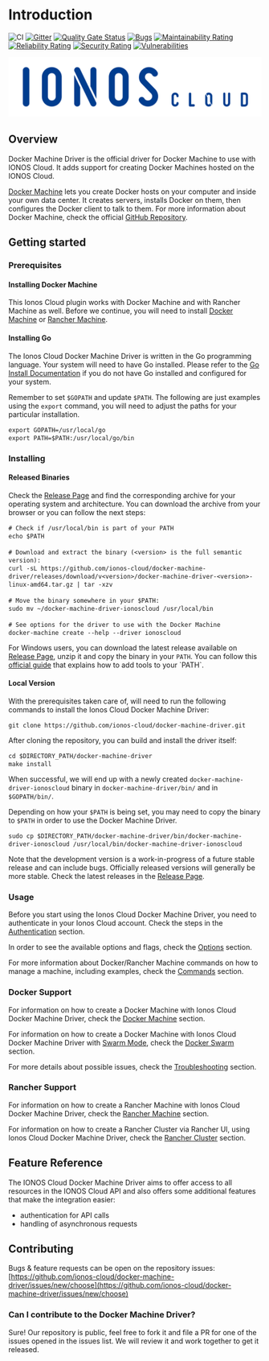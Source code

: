 # Introduction

![CI](https://github.com/ionos-cloud/docker-machine-driver/workflows/CI/badge.svg)
[![Gitter](https://img.shields.io/gitter/room/ionos-cloud/sdk-general)](https://gitter.im/ionos-cloud/sdk-general)
[![Quality Gate Status](https://sonarcloud.io/api/project_badges/measure?project=docker-machine-driver&metric=alert_status)](https://sonarcloud.io/dashboard?id=docker-machine-driver)
[![Bugs](https://sonarcloud.io/api/project_badges/measure?project=docker-machine-driver&metric=bugs)](https://sonarcloud.io/dashboard?id=docker-machine-driver)
[![Maintainability Rating](https://sonarcloud.io/api/project_badges/measure?project=docker-machine-driver&metric=sqale_rating)](https://sonarcloud.io/dashboard?id=docker-machine-driver)
[![Reliability Rating](https://sonarcloud.io/api/project_badges/measure?project=docker-machine-driver&metric=reliability_rating)](https://sonarcloud.io/dashboard?id=docker-machine-driver)
[![Security Rating](https://sonarcloud.io/api/project_badges/measure?project=docker-machine-driver&metric=security_rating)](https://sonarcloud.io/dashboard?id=docker-machine-driver)
[![Vulnerabilities](https://sonarcloud.io/api/project_badges/measure?project=docker-machine-driver&metric=vulnerabilities)](https://sonarcloud.io/dashboard?id=docker-machine-driver)

![Alt text](.github/IONOS.CLOUD.BLU.svg?raw=true "Title")


## Overview

Docker Machine Driver is the official driver for Docker Machine to use with IONOS Cloud. It adds support for creating Docker Machines hosted on the IONOS Cloud. 

[Docker Machine](https://github.com/docker/machine) lets you create Docker hosts on your computer and inside your own data center. It creates servers, installs Docker on them, then configures the Docker client to talk to them. For more information about Docker Machine, check the official [GitHub Repository](https://github.com/docker/machine).

## Getting started

### Prerequisites

#### Installing Docker Machine

This Ionos Cloud plugin works with Docker Machine and with Rancher Machine as well. Before we continue, you will need to install [Docker Machine](https://docs.docker.com/machine/install-machine/) or [Rancher Machine](https://github.com/rancher/machine/releases/).

#### Installing Go

The Ionos Cloud Docker Machine Driver is written in the Go programming language. Your system will need to have Go installed. Please refer to the [Go Install Documentation](https://golang.org/doc/install) if you do not have Go installed and configured for your system.

Remember to set `$GOPATH` and update `$PATH`. The following are just examples using the `export` command, you will need to adjust the paths for your particular installation.

```text
export GOPATH=/usr/local/go
export PATH=$PATH:/usr/local/go/bin
```

### Installing

#### Released Binaries

Check the [Release Page](https://github.com/ionos-cloud/docker-machine-driver/releases) and find the corresponding archive for your operating system and architecture. You can download the archive from your browser or you can follow the next steps:

```text
# Check if /usr/local/bin is part of your PATH
echo $PATH

# Download and extract the binary (<version> is the full semantic version): 
curl -sL https://github.com/ionos-cloud/docker-machine-driver/releases/download/v<version>/docker-machine-driver-<version>-linux-amd64.tar.gz | tar -xzv

# Move the binary somewhere in your $PATH:
sudo mv ~/docker-machine-driver-ionoscloud /usr/local/bin

# See options for the driver to use with the Docker Machine
docker-machine create --help --driver ionoscloud
```

For Windows users, you can download the latest release available on [Release Page](https://github.com/ionos-cloud/docker-machine-driver/releases), unzip it and copy the binary in your `PATH`. You can follow this [official guide](https://msdn.microsoft.com/en-us/library/office/ee537574(v=office.14).aspx) that explains how to add tools to your `PATH`.

#### Local Version

With the prerequisites taken care of, will need to run the following commands to install the Ionos Cloud Docker Machine Driver:

```text
git clone https://github.com/ionos-cloud/docker-machine-driver.git
```

After cloning the repository, you can build and install the driver itself:

```text
cd $DIRECTORY_PATH/docker-machine-driver
make install
```

When successful, we will end up with a newly created `docker-machine-driver-ionoscloud` binary in `docker-machine-driver/bin/` and in `$GOPATH/bin/`.

Depending on how your `$PATH` is being set, you may need to copy the binary to `$PATH` in order to use the Docker Machine Driver.

```text
sudo cp $DIRECTORY_PATH/docker-machine-driver/bin/docker-machine-driver-ionoscloud /usr/local/bin/docker-machine-driver-ionoscloud
```

Note that the development version is a work-in-progress of a future stable release and can include bugs. Officially released versions will generally be more stable. Check the latest releases in the [Release Page](https://github.com/ionos-cloud/docker-machine-driver/releases).

### Usage

Before you start using the Ionos Cloud Docker Machine Driver, you need to authenticate in your Ionos Cloud account. Check the steps in the [Authentication](docs/usage/authentication.md) section.

In order to see the available options and flags, check the [Options](docs/usage/options.md) section.

For more information about Docker/Rancher Machine commands on how to manage a machine, including examples, check the [Commands](docs/usage/commands.md) section.

### Docker Support

For information on how to create a Docker Machine with Ionos Cloud Docker Machine Driver, check the [Docker Machine](docs/docker/docker-machine.md) section.

For information on how to create a Docker Machine with Ionos Cloud Docker Machine Driver with [Swarm Mode](https://docs.docker.com/engine/swarm/), check the [Docker Swarm](docs/docker/docker-swarm.md) section.

For more details about possible issues, check the [Troubleshooting](docs/docker/troubleshooting.md) section.

### Rancher Support

For information on how to create a Rancher Machine with Ionos Cloud Docker Machine Driver, check the [Rancher Machine](docs/rancher/rancher-machine.md) section.

For information on how to create a Rancher Cluster via Rancher UI, using Ionos Cloud Docker Machine Driver, check the [Rancher Cluster](docs/rancher/rancher-cluster.md) section.

## Feature Reference

The IONOS Cloud Docker Machine Driver aims to offer access to all resources in the IONOS Cloud API and also offers some additional features that make the integration easier:

* authentication for API calls
* handling of asynchronous requests

## Contributing

Bugs & feature requests can be open on the repository issues: [https://github.com/ionos-cloud/docker-machine-driver/issues/new/choose](https://github.com/ionos-cloud/docker-machine-driver/issues/new/choose)

### Can I contribute to the Docker Machine Driver?

Sure! Our repository is public, feel free to fork it and file a PR for one of the issues opened in the issues list. We will review it and work together to get it released.

